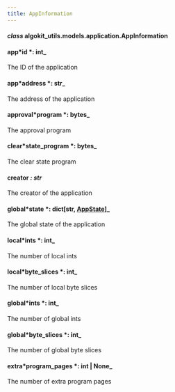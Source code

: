 ```yaml
---
title: AppInformation
---
```


#### _class_ algokit_utils.models.application.AppInformation

#### app*id *: int\_

The ID of the application

#### app*address *: str\_

The address of the application

#### approval*program *: bytes\_

The approval program

#### clear*state_program *: bytes\_

The clear state program

#### creator _: str_

The creator of the application

#### global*state *: dict[str, [AppState](/reference/algokit-utils-py/api/models/application/appstate/#algokit_utils.models.application.AppState)]\_

The global state of the application

#### local*ints *: int\_

The number of local ints

#### local*byte_slices *: int\_

The number of local byte slices

#### global*ints *: int\_

The number of global ints

#### global*byte_slices *: int\_

The number of global byte slices

#### extra*program_pages *: int | None\_

The number of extra program pages
